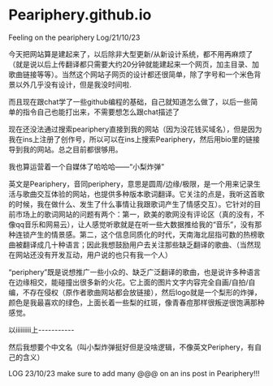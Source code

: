 # Peariphery.github.io
Feeling on the peariphery
Log/21/10/23
<body>
今天把网站算是建起来了，以后除非大型更新/从新设计系统，都不用再麻烦了（就是说以后上传翻译都只需要大约20分钟就能建起来一个网页，加主目录、加歌曲链接等等）。当然这个网站子网页的设计都还很简单，除了字号和一个米色背景以外几乎没有设计，但是我没时间啦.

而且现在跟chat学了一些github编程的基础，自己就知道怎么做了，以后一些简单的指令自己也能打出来，不需要想怎么跟chat描述了

现在还没法通过搜索peariphery直接到我的网站（因为没花钱买域名），但是因为我在ins上注册了创作号，所以可以在ins上搜索Peariphery，然后用bio里的链接导到我的网站。总之目前都很够用。

  我也算运营着一个自媒体了哈哈哈——“小梨炸弹”
  
英文是Peariphery，音同periphery，意思是圆周/边缘/极限，是一个用来记录生活与歌曲交互体验的网站，也提供多种版本歌词翻译。它关注的点是，我听这首歌的时候，我在做什么、发生了什么事情让我跟歌词产生了情感交互）。它针对的目前市场上的歌词网站的问题有两个：第一，欧美的歌网没有评论区（真的没有，不像qq音乐和网易云），让人感觉听歌就是在听一些大数据推给我的“音乐”，没有那种连锁产生的情景感。第二，这个信息同质化的时代，天南海北屈指可数的热榜歌曲被翻译成几十种语言；因此我想鼓励用户去关注那些缺乏翻译的歌曲、（当然现在网站还没有开发互动，用户说的也只有我一个人）

“periphery”既是说想推广一些小众的、缺乏广泛翻译的歌曲，也是说许多种语言在边缘相交，能碰撞出很多新的火花。它上面的图片文字内容完全自画/自拍/自编，不存在侵权（原作者歌曲网站都会放链接），然后logo就是一个梨形的炸弹，颜色是我最喜欢的绿色，上面长着一些梨的红斑，像青春痘那样很叛逆很饱满那种感觉。


以iiiiiiiii上-----------

然后我想要个中文名（叫小梨炸弹挺好但是没啥逻辑，不像英文Periphery，有自己的含义）
</body>


LOG 23/10/23
make sure to add many @@@ on an ins post in Peariphery!!!
